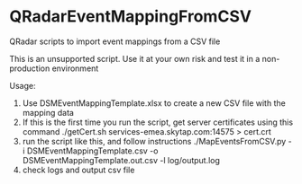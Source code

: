 # QRadarEventMappingFromCSV
QRadar scripts to import event mappings from a CSV file

This is an unsupported script. Use it at your own risk and test it in a non-production environment

Usage:

1. Use DSMEventMappingTemplate.xlsx to create a new CSV file with the mapping data
2. If this is the first time you run the script, get server certificates using this command
	./getCert.sh services-emea.skytap.com:14575 > cert.crt
3. run the script like this, and follow instructions
	./MapEventsFromCSV.py -i DSMEventMappingTemplate.csv -o DSMEventMappingTemplate.out.csv -l log/output.log
4. check logs and output csv file
